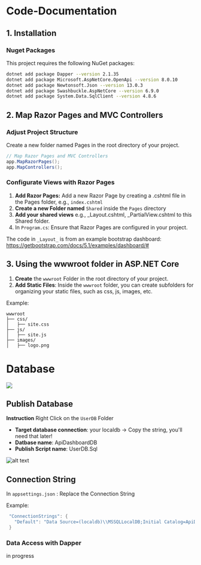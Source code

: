 ﻿# **Code-Documentation**

## 1. Installation

### Nuget Packages
This project requires the following NuGet packages:
```sh
dotnet add package Dapper --version 2.1.35
dotnet add package Microsoft.AspNetCore.OpenApi --version 8.0.10
dotnet add package Newtonsoft.Json --version 13.0.3
dotnet add package Swashbuckle.AspNetCore --version 6.9.0
dotnet add package System.Data.SqlClient --version 4.8.6
```

## 2. Map Razor Pages and MVC Controllers

### Adjust Project Structure

Create a new folder named Pages in the root directory of your project.
```c#
// Map Razor Pages and MVC Controllers
app.MapRazorPages();
app.MapControllers();
```

### Configurate Views with Razor Pages

1. **Add Razor Pages:** Add a new Razor Page by creating a .cshtml file in the Pages folder, e.g., `index.cshtml`
2. **Create a new Folder named** `Shared` inside the `Pages` directory
3. **Add your shared views** e.g., _Layout.cshtml, _PartialView.cshtml to this Shared folder.
4. In `Program.cs`: Ensure that Razor Pages are configured in your project.

The code in `_Layout_` is from an example bootstrap dashboard:
https://getbootstrap.com/docs/5.1/examples/dashboard/#

## 3. Using the wwwroot folder in ASP.NET Core

1. **Create** the `wwwroot` Folder in the root directory of your project.
2. **Add Static Files**: Inside the `wwwroot` folder, you can create subfolders for organizing your static files, such as css, js, images, etc.

Example:

```plaintext
wwwroot            
├── css/     
│   ├── site.css   
├── js/          
│   ├── site.js
├── images/ 
│   ├── logo.png            

```

# Database

[![](https://www.youtube.com/watch?v=dwMFg6uxQ0I/{dwMFg6uxQ0I})](https://youtu.be/{dwMFg6uxQ0I})


## Publish Database

**Instruction** Right Click on the `UserDB` Folder

- **Target database connection**: your localdb  -> Copy the string, you'll need that later!
- **Datbase name**: ApiDashboardDB
- **Publish Script name**: UserDB.Sql

![alt text](image-1.png)


## Connection String

In `appsettings.json` : Replace the Connection String

Example:

```c#
 "ConnectionStrings": {
   "Default": "Data Source=(localdb)\\MSSQLLocalDB;Initial Catalog=ApiDashboard;Integrated Security=True;Connect Timeout=60;"
 }
```

### Data Access with Dapper

in progress